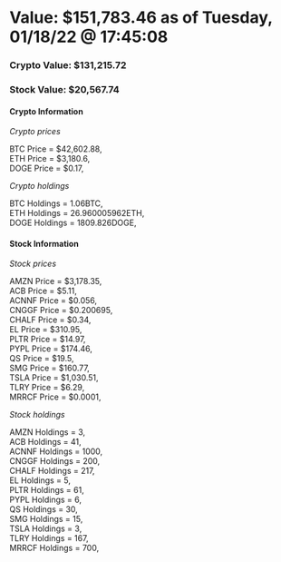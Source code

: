 # Value: $151,783.46 as of Tuesday, 01/18/22 @ 17:45:08 

### Crypto Value: $131,215.72

### Stock Value: $20,567.74

#### Crypto Information 
*Crypto prices* 

BTC Price = $42,602.88,  
ETH Price = $3,180.6,  
DOGE Price = $0.17,  


*Crypto holdings* 

BTC Holdings = 1.06BTC,  
ETH Holdings = 26.960005962ETH,  
DOGE Holdings = 1809.826DOGE,  


#### Stock Information 

*Stock prices* 

AMZN Price = $3,178.35,  
ACB Price = $5.11,  
ACNNF Price = $0.056,  
CNGGF Price = $0.200695,  
CHALF Price = $0.34,  
EL Price = $310.95,  
PLTR Price = $14.97,  
PYPL Price = $174.46,  
QS Price = $19.5,  
SMG Price = $160.77,  
TSLA Price = $1,030.51,  
TLRY Price = $6.29,  
MRRCF Price = $0.0001,  


*Stock holdings* 

AMZN Holdings = 3,  
ACB Holdings = 41,  
ACNNF Holdings = 1000,  
CNGGF Holdings = 200,  
CHALF Holdings = 217,  
EL Holdings = 5,  
PLTR Holdings = 61,  
PYPL Holdings = 6,  
QS Holdings = 30,  
SMG Holdings = 15,  
TSLA Holdings = 3,  
TLRY Holdings = 167,  
MRRCF Holdings = 700,  


